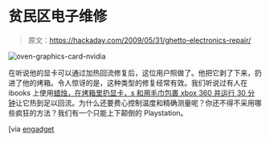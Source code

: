 # 贫民区电子维修

> 原文：<https://hackaday.com/2009/05/31/ghetto-electronics-repair/>

![oven-graphics-card-nvidia](img/833e1f60e42cc2426c73d9d987e81e81.png "oven-graphics-card-nvidia")

在听说他的显卡可以通过加热回流修复后，这位用户照做了。他把它剥了下来，扔进了他的烤箱。令人惊讶的是，这种类型的修复经常有效。我们听说过有人在 ibooks 上使用[蜡烛，在烤箱里扔显卡，s 和](http://www.tuaw.com/2007/06/25/repair-your-ibooks-logic-board-with-a-candle/)[用毛巾包裹 xbox 360 并运行 30 分钟](http://www.engadget.com/2007/01/15/towel-trick-provides-temporary-fix-to-xbox-360s-red-ring-of-d/)让它热到足以回流。为什么还要费心控制温度和精确测量呢？你还不得不采用哪些疯狂的方法？我们有一个只能上下颠倒的 Playstation。

[via [engadget](http://www.engadget.com/2009/05/30/nvidia-gpu-resurrected-after-10-minutes-at-425-f/)